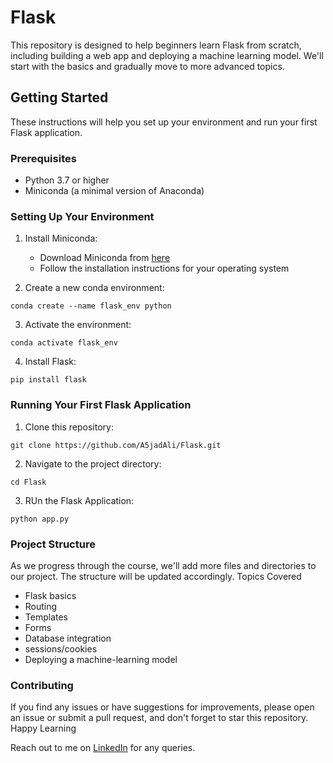 # Flask

This repository is designed to help beginners learn Flask from scratch, including building a web app and deploying a machine learning model. We'll start with the basics and gradually move to more advanced topics.

## Getting Started

These instructions will help you set up your environment and run your first Flask application.

### Prerequisites

- Python 3.7 or higher
- Miniconda (a minimal version of Anaconda)

### Setting Up Your Environment

1. Install Miniconda:
   - Download Miniconda from [here](https://docs.conda.io/en/latest/miniconda.html)
   - Follow the installation instructions for your operating system

2. Create a new conda environment:
```
conda create --name flask_env python
```
3. Activate the environment:
```
conda activate flask_env
```
4. Install Flask:
```
pip install flask
```
### Running Your First Flask Application

1. Clone this repository:
```
git clone https://github.com/A5jadAli/Flask.git
```
2. Navigate to the project directory:
```
cd Flask
```
3. RUn the Flask Application:
```
python app.py
```
### Project Structure

As we progress through the course, we'll add more files and directories to our project. The structure will be updated accordingly.
Topics Covered

- Flask basics
- Routing
- Templates
- Forms
- Database integration
- sessions/cookies
- Deploying a machine-learning model

### Contributing

If you find any issues or have suggestions for improvements, please open an issue or submit a pull request, and don't forget to star this repository. Happy Learning

Reach out to me on [LinkedIn](https://www.linkedin.com/in/asjad-ali-arif) for any queries.
